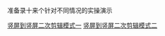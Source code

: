 
准备录十来个针对不同情况的实操演示

[竖屏到竖屏二次剪辑模式一](https://www.bilibili.com/video/BV1HC4y1t7NH/)
[竖屏到竖屏二次剪辑模式二](https://www.bilibili.com/video/BV14a4y177Np/)
